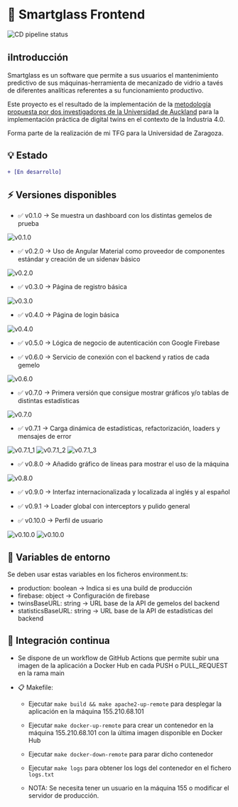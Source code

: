 # 🤖 Smartglass Frontend
![CD pipeline status](https://github.com/adrianliz/smartglass_frontend/actions/workflows/cd.yml/badge.svg)

## ℹ️Introducción

Smartglass es un software que permite a sus usuarios el mantenimiento predictivo de sus máquinas-herramienta de mecanizado de vidrio a tavés de diferentes analíticas referentes a su funcionamiento productivo.

Este proyecto es el resultado de la implementación de la [metodología propuesta por dos investigadores de la Universidad de Auckland](https://doi.org/10.1016/j.jmsy.2018.05.003) para la implementación práctica de digital twins en el contexto de la Industria 4.0.

Forma parte de la realización de mi TFG para la Universidad de Zaragoza.

## 💡 Estado
```diff
+ [En desarrollo]
```

## ⚡ Versiones disponibles
- :white_check_mark: v0.1.0 -> Se muestra un dashboard con los distintas gemelos de prueba

![v0.1.0](screenshots/v0.1.0.png)

- :white_check_mark: v0.2.0 -> Uso de Angular Material como proveedor de componentes estándar y creación de un sidenav básico

![v0.2.0](screenshots/v0.2.0.png)

- :white_check_mark: v0.3.0 -> Página de registro básica

![v0.3.0](screenshots/v0.3.0.png)

- :white_check_mark: v0.4.0 -> Página de login básica

![v0.4.0](screenshots/v0.4.0.png)

- :white_check_mark: v0.5.0 -> Lógica de negocio de autenticación con Google Firebase

- :white_check_mark: v0.6.0 -> Servicio de conexión con el backend y ratios de cada gemelo

![v0.6.0](screenshots/v0.6.0.png)

- :white_check_mark: v0.7.0 -> Primera versión que consigue mostrar gráficos y/o tablas de distintas estadísticas

![v0.7.0](screenshots/v0.7.0.png)

- :white_check_mark: v0.7.1 -> Carga dinámica de estadísticas, refactorización, loaders y mensajes de error

![v0.7.1_1](screenshots/v0.7.1_1.png)
![v0.7.1_2](screenshots/v0.7.1_2.png)
![v0.7.1_3](screenshots/v0.7.1_3.png)

- :white_check_mark: v0.8.0 -> Añadido gráfico de líneas para mostrar el uso de la máquina

![v0.8.0](screenshots/v0.8.0.png)

- :white_check_mark: v0.9.0 -> Interfaz internacionalizada y localizada al inglés y al español

- :white_check_mark: v0.9.1 -> Loader global con interceptors y pulido general

- :white_check_mark: v0.10.0 -> Perfil de usuario

![v0.10.0](screenshots/v0.10.0_1.png)
![v0.10.0](screenshots/v0.10.0_2.png)

## 📁 Variables de entorno

Se deben usar estas variables en los ficheros environment.ts:
- production: boolean -> Indica si es una build de producción
- firebase: object -> Configuración de firebase
- twinsBaseURL: string -> URL base de la API de gemelos del backend
- statisticsBaseURL: string -> URL base de la API de estadísticas del backend

## 🏁 Integración continua

- Se dispone de un workflow de GitHub Actions que permite subir una imagen de la aplicación a Docker Hub en cada PUSH o PULL_REQUEST en la rama main

- 📋 Makefile:
	- Ejecutar `make build && make apache2-up-remote` para desplegar la aplicación en la máquina 155.210.68.101
	- Ejecutar `make docker-up-remote` para crear un contenedor en la máquina 155.210.68.101 con la última imagen disponible
		en Docker Hub
	- Ejecutar `make docker-down-remote` para parar dicho contenedor
	- Ejecutar `make logs` para obtener los logs del contenedor en el fichero `logs.txt`
	
	- NOTA: Se necesita tener un usuario en la máquina 155 o modificar el servidor de producción.

